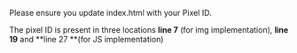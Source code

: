 Please ensure you update index.html with your Pixel ID. 

The pixel ID is present in three locations **line 7** (for img implementation), **line 19** and **line 27 **(for JS implementation)
